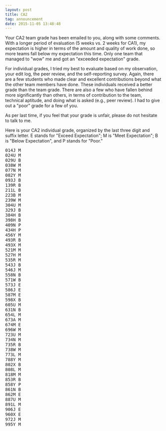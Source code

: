 ```yaml
---
layout: post
title: CA2
tag: announcement
date: 2015-11-05 13:48:48 
---
```


Your CA2 team grade has been emailed to you, along with some comments.  With a longer period of evaluation (5 weeks vs. 2 weeks for CA1), my expectation is higher in terms of the amount and quality of work done, so more teams fall below my expectation this time.  Only one team that managed to "wow" me and got an "exceeded expectation" grade.  

For individual grades, I tried my best to evaluate based on my observation, your edit log, the peer review, and the self-reporting survey.  Again, there are a few students who made clear and excellent contributions beyond what the other team members have done.  These individuals received a better grade than the team grade.  There are also a few who have fallen behind more significantly than others, in terms of contribution to the team, technical aptitude, and doing what is asked (e.g., peer review).  I had to give out a "poor" grade for a few of you.

As per last time, if you feel that your grade is unfair, please do not hesitate to talk to me.  

<!--more-->

Here is your CA2 individual grade, organized by the last three digit and suffix letter.  E stands for "Exceed Expectation"; M is "Meet Expectation"; B is "Below Expectation", and P stands for "Poor."

<pre>
014J M
024U M
029U B
038W M
077N M
082Y M
093J B
139R B
211L B
223B M
239W M
304U M
329J B
384H B
398H B
409N P
434H P
456Y M
493R B
493X M
521M M
527H M
535R M
543J B
546J M
558N B
571W B
573J E
586J E
587M E
598X B
605U M
631N B
654L M
673A M
674M E
696W M
723U M
734N M
735R B
738W M
773L M
788Y M
802X B
808L M
818M M
853R B
858Y P
861N B
862M E
887U M
891L M
906J E
960X E
972J M
995Y M
</pre>
